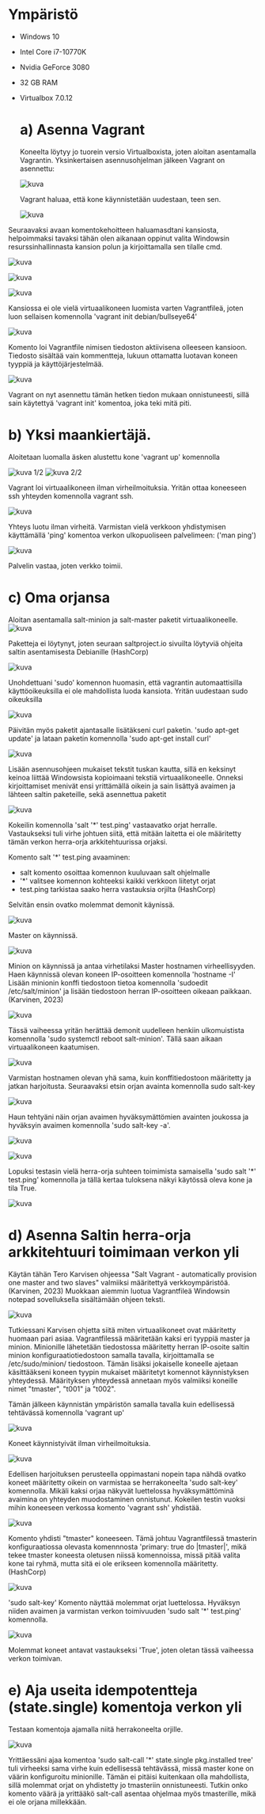 # Ympäristö
* Windows 10
* Intel Core i7-10770K
* Nvidia GeForce 3080
* 32 GB RAM
* Virtualbox 7.0.12

  # a) Asenna Vagrant
  Koneelta löytyy jo tuorein versio Virtualboxista, joten aloitan asentamalla Vagrantin.
  Yksinkertaisen asennusohjelman jälkeen Vagrant on asennettu:
  
  ![kuva](https://github.com/panupeltola/palvelimet/assets/148875059/8603b93d-b23b-4574-94ae-7fc2e8a4982e)

  Vagrant haluaa, että kone käynnistetään uudestaan, teen sen.

  ![kuva](https://github.com/panupeltola/palvelimet/assets/148875059/68f2dd38-f22d-4238-92d3-2d7fcf8be229)

Seuraavaksi avaan komentokehoitteen haluamasdtani kansiosta, helpoimmaksi tavaksi tähän olen aikanaan oppinut valita Windowsin resurssinhallinnasta kansion polun ja kirjoittamalla sen tilalle cmd.

![kuva](https://github.com/panupeltola/palvelimet/assets/148875059/6fe7c866-fd83-4d39-977d-f1af2e5744fe)

![kuva](https://github.com/panupeltola/palvelimet/assets/148875059/fd50ab20-68e3-427a-aab0-a31e2992f467)

![kuva](https://github.com/panupeltola/palvelimet/assets/148875059/ed656042-b76e-4de3-9d3a-7f5eff7fa16b)


Kansiossa ei ole vielä virtuaalikoneen luomista varten Vagrantfileä, joten luon sellaisen komennolla 'vagrant init debian/bullseye64'

![kuva](https://github.com/panupeltola/palvelimet/assets/148875059/4b94013d-5d5b-416c-a9ac-7b5071214a87)

Komento loi Vagrantfile nimisen tiedoston aktiivisena olleeseen kansioon. Tiedosto sisältää vain kommentteja, lukuun ottamatta luotavan koneen tyyppiä ja käyttöjärjestelmää.

![kuva](https://github.com/panupeltola/palvelimet/assets/148875059/0f7c8985-ed64-4377-8078-d38e8930d6ac)

Vagrant on nyt asennettu tämän hetken tiedon mukaan onnistuneesti, sillä sain käytettyä 'vagrant init' komentoa, joka teki mitä piti.

# b) Yksi maankiertäjä.

Aloitetaan luomalla äsken alustettu kone 'vagrant up' komennolla

![kuva](https://github.com/panupeltola/palvelimet/assets/148875059/bbb8d7d0-2e39-46d0-bd00-e43cf227f813)
1/2
![kuva](https://github.com/panupeltola/palvelimet/assets/148875059/0d2ba49d-5847-4f76-aec3-320f4e73e5e0)
2/2

Vagrant loi virtuaalikoneen ilman virheilmoituksia. Yritän ottaa koneeseen ssh yhteyden komennolla vagrant ssh.

![kuva](https://github.com/panupeltola/palvelimet/assets/148875059/c899c8e7-daf3-4554-968d-77cf9795e1e5)

Yhteys luotu ilman virheitä. Varmistan vielä verkkoon yhdistymisen käyttämällä 'ping' komentoa verkon ulkopuoliseen palvelimeen: ('man ping')

![kuva](https://github.com/panupeltola/palvelimet/assets/148875059/5cbf734b-da59-42c1-b6a7-3a78cb8508cb)

Palvelin vastaa, joten verkko toimii.

# c) Oma orjansa
Aloitan asentamalla salt-minion ja salt-master paketit virtuaalikoneelle.
![kuva](https://github.com/panupeltola/palvelimet/assets/148875059/02d977a5-faac-463f-9a9f-a1258545122a)

Paketteja ei löytynyt, joten seuraan saltproject.io sivuilta löytyviä ohjeita saltin asentamisesta Debianille (HashCorp) 

![kuva](https://github.com/panupeltola/palvelimet/assets/148875059/fda83cd1-6209-4d77-bed0-60f06fbce19a)

Unohdettuani 'sudo' komennon huomasin, että vagrantin automaattisilla käyttöoikeuksilla ei ole mahdollista luoda kansiota. Yritän uudestaan sudo oikeuksilla

![kuva](https://github.com/panupeltola/palvelimet/assets/148875059/b4a7a7a2-b934-4025-978c-7119495599e8)

Päivitän myös paketit ajantasalle lisätäkseni curl paketin. 'sudo apt-get update' ja lataan paketin komennolla 'sudo apt-get install curl'

![kuva](https://github.com/panupeltola/palvelimet/assets/148875059/ded7c683-c7df-4d95-be2c-98dfc32de697)

Lisään asennusohjeen mukaiset tekstit tuskan kautta, sillä en keksinyt keinoa liittää Windowsista kopioimaani tekstiä virtuaalikoneelle. Onneksi kirjoittamiset menivät ensi yrittämällä oikein ja sain lisättyä avaimen ja lähteen saltin paketeille, sekä asennettua paketit

![kuva](https://github.com/panupeltola/palvelimet/assets/148875059/5a92b1df-19a3-4f64-b7a4-ccf04f20d955)

Kokeilin komennolla 'salt '*' test.ping' vastaavatko orjat herralle. Vastaukseksi tuli virhe johtuen siitä, että mitään laitetta ei ole määritetty tämän verkon herra-orja arkkitehtuurissa orjaksi.

Komento salt '*' test.ping avaaminen:
* salt komento osoittaa komennon kuuluvaan salt ohjelmalle
* '*' valitsee komennon kohteeksi kaikki verkkoon liitetyt orjat
* test.ping tarkistaa saako herra vastauksia orjilta (HashCorp)

Selvitän ensin ovatko molemmat demonit käynissä.

![kuva](https://github.com/panupeltola/palvelimet/assets/148875059/babbf413-0f01-4e9f-998b-4609a0489fcb)

Master on käynnissä.

![kuva](https://github.com/panupeltola/palvelimet/assets/148875059/d0281b60-0c18-4ca8-a5c3-f15835ce57eb)

Minion on käynnissä ja antaa virhetilaksi Master hostnamen virheellisyyden.
Haen käynnissä olevan koneen IP-osoitteen komennolla 'hostname -I'
Lisään minionin konffi tiedostoon tietoa komennolla 'sudoedit /etc/salt/minion' ja lisään tiedostoon herran IP-osoitteen oikeaan paikkaan. (Karvinen, 2023)

![kuva](https://github.com/panupeltola/palvelimet/assets/148875059/5e3ec89c-efe7-42ac-b168-2f3ec0749796)

Tässä vaiheessa yritän herättää demonit uudelleen henkiin ulkomuistista komennolla 'sudo systemctl reboot salt-minion'. Tällä saan aikaan virtuaalikoneen kaatumisen.


![kuva](https://github.com/panupeltola/palvelimet/assets/148875059/e8573249-60a4-4b0c-b0c4-1f16bf92713c)

Varmistan hostnamen olevan yhä sama, kuin konffitiedostoon määritetty ja jatkan harjoitusta.
Seuraavaksi etsin orjan avainta komennolla sudo salt-key


![kuva](https://github.com/panupeltola/palvelimet/assets/148875059/4f220f99-d4d6-4b3c-b8cd-f31cb3fa1d7e)

Haun tehtyäni näin orjan avaimen hyväksymättömien avainten joukossa ja hyväksyin avaimen komennolla 'sudo salt-key -a'.

![kuva](https://github.com/panupeltola/palvelimet/assets/148875059/57d5d060-4f61-40fe-a72d-b19509d86af1)

![kuva](https://github.com/panupeltola/palvelimet/assets/148875059/87900443-a12c-4d8e-ace2-0d6a44cdf79d)

Lopuksi testasin vielä herra-orja suhteen toimimista samaisella 'sudo salt '*' test.ping' komennolla ja tällä kertaa tuloksena näkyi käytössä oleva kone ja tila True.

![kuva](https://github.com/panupeltola/palvelimet/assets/148875059/276e238f-c349-46da-bf8d-f05a1976da75)

# d) Asenna Saltin herra-orja arkkitehtuuri toimimaan verkon yli
Käytän tähän Tero Karvisen ohjeessa "Salt Vagrant - automatically provision one master and two slaves" valmiiksi määritettyä verkkoympäristöä. (Karvinen, 2023)
Muokkaan aiemmin luotua Vagrantfileä Windowsin notepad sovelluksella sisältämään ohjeen teksti.

![kuva](https://github.com/panupeltola/palvelimet/assets/148875059/8cd9315d-1c57-4517-8eb6-bd3ccc8ec125)

Tutkiessani Karvisen ohjetta siitä miten virtuaalikoneet ovat määritetty huomaan pari asiaa. Vagrantfilessä määritetään kaksi eri tyyppiä master ja minion.
Minionille lähetetään tiedostossa määritetty herran IP-osoite saltin minion konfiguraatiotiedostoon samalla tavalla, kirjoittamalla se /etc/sudo/minion/ tiedostoon.
Tämän lisäksi jokaiselle koneelle ajetaan käsittääkseni koneen tyypin mukaiset määritetyt komennot käynnistyksen yhteydessä.
Määrityksen yhteydessä annetaan myös valmiiksi koneille nimet "tmaster", "t001" ja "t002".



Tämän jälkeen käynnistän ympäristön samalla tavalla kuin edellisessä tehtävässä komennolla 'vagrant up'


![kuva](https://github.com/panupeltola/palvelimet/assets/148875059/689e6091-dfa4-4a4f-84c5-6e7a0a28f7a6)

Koneet käynnistyivät ilman virheilmoituksia.

![kuva](https://github.com/panupeltola/palvelimet/assets/148875059/81855fb8-eb24-4254-b6ba-b379f1c14179)

Edellisen harjoituksen perusteella oppimastani nopein tapa nähdä ovatko koneet määritetty oikein on varmistaa se herrakoneelta 'sudo salt-key' komennolla.
Mikäli kaksi orjaa näkyvät luettelossa hyväksymättöminä avaimina on yhteyden muodostaminen onnistunut.
Kokeilen testin vuoksi mihin koneeseen verkossa komento 'vagrant ssh' yhdistää.

![kuva](https://github.com/panupeltola/palvelimet/assets/148875059/7bf8f70c-1d93-48ea-a2c2-2adc6f40bc4b)

Komento yhdisti "tmaster" koneeseen. Tämä johtuu Vagrantfilessä tmasterin konfiguraatiossa olevasta komennnosta 'primary: true do |tmaster|', mikä tekee tmaster koneesta oletusen niissä komennoissa, missä pitää valita kone tai ryhmä, mutta sitä ei ole erikseen komennolla määritetty. (HashCorp)

![kuva](https://github.com/panupeltola/palvelimet/assets/148875059/237849e0-e9a0-4496-8a85-508e43019a41)

'sudo salt-key' Komento näyttää molemmat orjat luettelossa. Hyväksyn niiden avaimen ja varmistan verkon toimivuuden 'sudo salt '*' test.ping' komennolla.

![kuva](https://github.com/panupeltola/palvelimet/assets/148875059/759b1c9c-1e90-4ae5-9af8-acb92d48d921)


Molemmat koneet antavat vastaukseksi 'True', joten oletan tässä vaiheessa verkon toimivan.


# e) Aja useita idempotentteja (state.single) komentoja verkon yli

Testaan komentoja ajamalla niitä herrakoneelta orjille.

![kuva](https://github.com/panupeltola/palvelimet/assets/148875059/2db7d261-c287-4a49-b99b-d6466bfbf913)

Yrittäessäni ajaa komentoa 'sudo salt-call '*' state.single pkg.installed tree' tuli virheeksi sama virhe kuin edellisessä tehtävässä, missä master kone on väärin konfiguroitu minionille. Tämän ei pitäisi kuitenkaan olla mahdollista, sillä molemmat orjat on yhdistetty jo tmasteriin onnistuneesti. Tutkin onko komento väärä ja yrittääkö salt-call asentaa ohjelmaa myös tmasterille, mikä ei ole orjana millekkään.


































  


